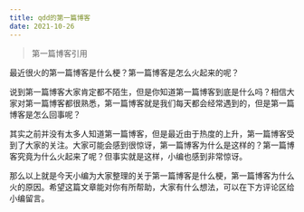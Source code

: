 ```yaml
---
title: qdd的第一篇博客
date: 2021-10-26
---
```


> 第一篇博客引用

最近很火的第一篇博客是什么梗？第一篇博客是怎么火起来的呢？

说到第一篇博客大家肯定都不陌生，但是你知道第一篇博客到底是什么吗？相信大家对第一篇博客都很熟悉，第一篇博客就是我们每天都会经常遇到的，但是第一篇博客是怎么回事呢？

其实之前并没有太多人知道第一篇博客，但是最近由于热度的上升，第一篇博客受到了大家的关注。大家可能会感到很惊讶，第一篇博客为什么是这样的？第一篇博客究竟为什么火起来了呢？但事实就是这样，小编也感到非常惊讶。

那么以上就是今天小编为大家整理的关于第一篇博客是什么梗，第一篇博客为什么火的原因。希望这篇文章能对你有所帮助，大家有什么想法，可以在下方评论区给小编留言。